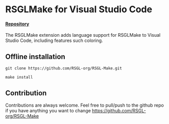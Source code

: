 # RSGLMake for Visual Studio Code

#### [Repository](https://github.com/RSGL-org/RSGL-Make)


The RSGLMake extension adds language support for RSGLMake to Visual Studio Code, including features such coloring.

## Offline installation

```
git clone https://github.com/RSGL-org/RSGL-Make.git 

make install
```

## Contribution

Contributions are always welcome. Feel free to pull/push to the github repo if you have anything you want to change https://github.com/RSGL-org/RSGL-Make